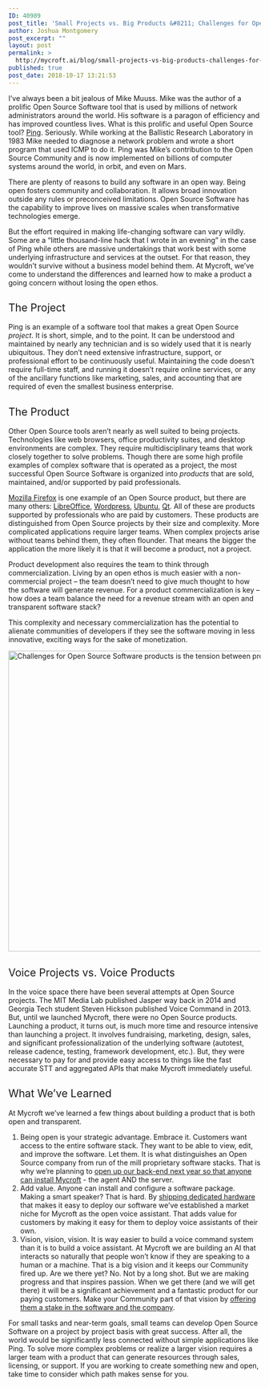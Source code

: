```yaml
---
ID: 40989
post_title: 'Small Projects vs. Big Products &#8211; Challenges for Open Source Software'
author: Joshua Montgomery
post_excerpt: ""
layout: post
permalink: >
  http://mycroft.ai/blog/small-projects-vs-big-products-challenges-for-open-source-software/
published: true
post_date: 2018-10-17 13:21:53
---
```

<span style="font-weight: 400;">I’ve always been a bit jealous of Mike Muuss. Mike was the author of a prolific Open Source Software tool that is used by millions of network administrators around the world. His software is a paragon of efficiency and has improved countless lives. What is this prolific and useful Open Source tool? </span><a href="https://www.webcitation.org/5saCKBpgH" target="_blank" rel="noopener"><span style="font-weight: 400;">Ping</span></a><span style="font-weight: 400;">. Seriously. While working at the Ballistic Research Laboratory in 1983 Mike needed to diagnose a network problem and wrote a short program that used ICMP to do it. Ping was Mike’s contribution to the Open Source Community and is now implemented on billions of computer systems around the world, in orbit, and even on Mars.</span>

<span style="font-weight: 400;">There are plenty of reasons to build any software in an open way. Being open fosters community and collaboration. It allows broad innovation outside any rules or preconceived limitations. Open Source Software has the capability to improve lives on massive scales when transformative technologies emerge.</span>

<span style="font-weight: 400;">But the effort required in making life-changing software can vary wildly. Some are a “little thousand-line hack that I wrote in an evening” in the case of Ping while others are massive undertakings that work best with some underlying infrastructure and services at the outset. For that reason, they wouldn’t survive without a business model behind them. At Mycroft, we’ve come to understand the differences and learned how to make a product a going concern without losing the open ethos.</span>
<h2><span style="font-weight: 400;">The Project</span></h2>
<span style="font-weight: 400;">Ping is an example of a software tool that makes a great Open Source </span><i><span style="font-weight: 400;">project</span></i><span style="font-weight: 400;">. It is short, simple, and to the point. It can be understood and maintained by nearly any technician and is so widely used that it is nearly ubiquitous. They don’t need extensive infrastructure, support, or professional effort to be continuously useful. Maintaining the code doesn’t require full-time staff, and running it doesn’t require online services, or any of the ancillary functions like marketing, sales, and accounting that are required of even the smallest business enterprise.</span>
<h2><span style="font-weight: 400;">The Product</span></h2>
<span style="font-weight: 400;">Other Open Source tools aren’t nearly as well suited to being projects. Technologies like web browsers, office productivity suites, and desktop environments are complex. They require multidisciplinary teams that work closely together to solve problems. Though there are some high profile examples of complex software that is operated as a project, the most successful Open Source Software is organized into </span><i><span style="font-weight: 400;">products </span></i><span style="font-weight: 400;">that are sold, maintained, and/or supported by paid professionals.</span>

<span style="font-weight: 400;"><a href="https://www.mozilla.org/en-US/firefox/" target="_blank" rel="noopener">Mozilla Firefox</a> is one example of an Open Source product, but there are many others: <a href="https://www.libreoffice.org/" target="_blank" rel="noopener">LibreOffice</a>, <a href="https://wordpress.com/" target="_blank" rel="noopener">Wordpress</a>, <a href="https://www.ubuntu.com/" target="_blank" rel="noopener">Ubuntu</a>, <a href="https://www.qt.io/" target="_blank" rel="noopener">Qt</a>. All of these are products supported by professionals who are paid by customers. These products are distinguished from Open Source projects by their size and complexity. More complicated applications require larger teams. When complex projects arise without teams behind them, they often flounder. That means the bigger the application the more likely it is that it will become a product, not a project.</span>

<span style="font-weight: 400;">Product development also requires the team to think through commercialization. Living by an open ethos is much easier with a non-commercial project – the team doesn’t need to give much thought to how the software will generate revenue. For a product commercialization is key – how does a team balance the need for a revenue stream with an open and transparent software stack?</span>

This complexity and necessary commercialization has the potential to alienate communities of developers if they see the software moving in less innovative, exciting ways for the sake of monetization.

<a href="https://mycroft.ai/wp-content/uploads/2018/10/MycroftOPENvsPRODUCT-WORDS.png"><img class="alignnone size-full wp-image-40999" src="https://mycroft.ai/wp-content/uploads/2018/10/MycroftOPENvsPRODUCT-WORDS.png" alt="Challenges for Open Source Software products is the tension between profitability and community" width="1200" height="600" /></a>
<h2><span style="font-weight: 400;">Voice Projects vs. Voice Products</span></h2>
<span style="font-weight: 400;">In the voice space there have been several attempts at Open Source projects. The MIT Media Lab published Jasper way back in 2014 and Georgia Tech student Steven Hickson published Voice Command in 2013. But, until we launched Mycroft, there were no Open Source products. Launching a product, it turns out, is much more time and resource intensive than launching a project. It involves fundraising, marketing, design, sales, and significant professionalization of the underlying software (autotest, release cadence, testing, framework development, etc.). But, they were necessary to pay for and provide easy access to things like the fast accurate STT and aggregated APIs that make Mycroft immediately useful.</span>
<h2><span style="font-weight: 400;">What We’ve Learned</span></h2>
<span style="font-weight: 400;">At Mycroft we’ve learned a few things about building a product that is both open and transparent.</span>
<ol>
 	<li style="font-weight: 400;"><span style="font-weight: 400;">Being open is your strategic advantage. Embrace it. Customers want access to the entire software stack. They want to be able to view, edit, and improve the software. Let them. It is what distinguishes an Open Source company from run of the mill proprietary software stacks. That is why we’re planning to <a href="https://mycroft.ai/blog/mycroft-personal-server-conversation/" target="_blank" rel="noopener">open up our back-end next year so that anyone can install Mycroft</a> - the agent AND the server.</span></li>
 	<li style="font-weight: 400;"><span style="font-weight: 400;">Add value. Anyone can install and configure a software package. Making a smart speaker? That is hard. By <a href="https://igg.me/at/mycroft/reft/1649210/blog-oss-product-project" target="_blank" rel="noopener">shipping dedicated hardware</a> that makes it easy to deploy our software we’ve established a market niche for Mycroft as the open voice assistant. That adds value for customers by making it easy for them to deploy voice assistants of their own.</span></li>
 	<li style="font-weight: 400;"><span style="font-weight: 400;">Vision, vision, vision. It is way easier to build a voice command system than it is to build a voice assistant. At Mycroft we are building an AI that interacts so naturally that people won’t know if they are speaking to a human or a machine. That is a big vision and it keeps our Community fired up. Are we there yet? No. Not by a long shot. But we are making progress and that inspires passion. When we get there (and we will get there) it will be a significant achievement and a fantastic product for our paying customers. Make your Community part of that vision by <a href="https://www.startengine.com/mycroft-ai?utm_source=blog&amp;utm_medium=projprod" target="_blank" rel="noopener">offering them a stake in the software and the company</a>.</span></li>
</ol>
<span style="font-weight: 400;">For small tasks and near-term goals, small teams can develop Open Source Software on a project by project basis with great success. After all, the world would be significantly less connected without simple applications like Ping. To solve more complex problems or realize a larger vision requires a larger team with a product that can generate resources through sales, licensing, or support. If you are working to create something new and open, take time to consider which path makes sense for you.</span>
